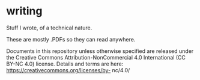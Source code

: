 # writing

Stuff I wrote, of a technical nature.

These are mostly .PDFs so they can read anywhere.

Documents in this repository unless otherwise specified are released under the Creative Commons Attribution-NonCommercial 4.0 International (CC BY-NC 4.0) license.  Details and terms are here: https://creativecommons.org/licenses/by-
nc/4.0/


